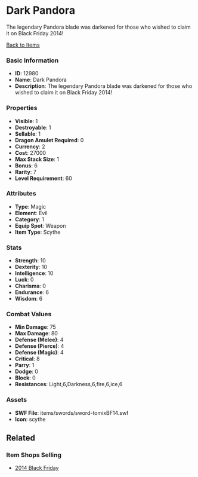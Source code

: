# Dark Pandora

The legendary Pandora blade was darkened for those who wished to claim it on Black Friday 2014!

[Back to Items](../items.md)

### Basic Information

- **ID**: 12980
- **Name**: Dark Pandora
- **Description**: The legendary Pandora blade was darkened for those who wished to claim it on Black Friday 2014!

### Properties

- **Visible**: 1
- **Destroyable**: 1
- **Sellable**: 1
- **Dragon Amulet Required**: 0
- **Currency**: 2
- **Cost**: 27000
- **Max Stack Size**: 1
- **Bonus**: 6
- **Rarity**: 7
- **Level Requirement**: 60

### Attributes

- **Type**: Magic
- **Element**: Evil
- **Category**: 1
- **Equip Spot**: Weapon
- **Item Type**: Scythe

### Stats

- **Strength**: 10
- **Dexterity**: 10
- **Intelligence**: 10
- **Luck**: 0
- **Charisma**: 0
- **Endurance**: 6
- **Wisdom**: 6

### Combat Values

- **Min Damage**: 75
- **Max Damage**: 80
- **Defense (Melee)**: 4
- **Defense (Pierce)**: 4
- **Defense (Magic)**: 4
- **Critical**: 8
- **Parry**: 1
- **Dodge**: 0
- **Block**: 0
- **Resistances**: Light,6,Darkness,6,fire,6,ice,6

### Assets

- **SWF File**: items/swords/sword-tomixBF14.swf
- **Icon**: scythe

## Related

### Item Shops Selling

- [2014 Black Friday](../item-shops/420-2014-black-friday.md)

